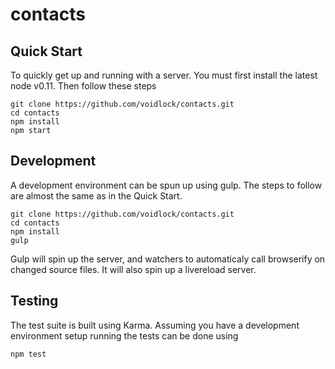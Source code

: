 # contacts

## Quick Start

To quickly get up and running with a server. You must first install the latest
node v0.11. Then follow these steps

```shell
git clone https://github.com/voidlock/contacts.git
cd contacts
npm install
npm start
```

## Development

A development environment can be spun up using gulp. The steps to follow are
almost the same as in the Quick Start.

```shell
git clone https://github.com/voidlock/contacts.git
cd contacts
npm install
gulp
```

Gulp will spin up the server, and watchers to automaticaly call browserify on
changed source files. It will also spin up a livereload server.

## Testing

The test suite is built using Karma. Assuming you have a development
environment setup running the tests can be done using

```shell
npm test
```
